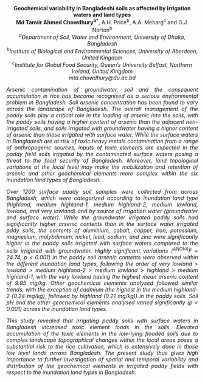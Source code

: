 <center><strong>Geochemical variability in Bangladeshi soils as affected by irrigation
waters and land types</strong>
<center><strong>Md Tanvir Ahmed Chowdhury<sup>a*</sup></strong>, A.H. Price<sup>b</sup>, A.A. Meharg<sup>c</sup> and
G.J. Norton<sup>b</sup>


<center><i><sup>a</sup>Department of Soil, Water and Environment, University of Dhaka,
Bangladesh<i>

<center><i><sup>b</sup>Institute of Biological and Environmental Sciences, University of
Aberdeen, United Kingdom<i>

<center><i><sup>c</sup>Institute for Global Food Security, Queen’s University Belfast,
Northern Ireland, United Kingdom<i>

<center><i>mta.chowdhury@du.ac.bd<i>

<p style="text-align:justify">Arsenic contamination of groundwater, soil and the consequent
accumulation in rice has become recognised as a serious environmental
problem in Bangladesh. Soil arsenic concentration has been found to vary
across the landscape of Bangladesh. The overall management of the paddy
soils play a critical role in the loading of arsenic into the soils,
with the paddy soils having a higher content of arsenic than the
adjacent non-irrigated soils, and soils irrigated with groundwater
having a higher content of arsenic than those irrigated with surface
water. While the surface waters in Bangladesh are at risk of toxic heavy
metals contamination from a range of anthropogenic sources, inputs of
toxic elements are expected in the paddy field soils irrigated by the
contaminated surface waters posing a threat to the food security of
Bangladesh. Moreover, land topological variations at the local level may
make the mobilization and retention of arsenic and other geochemical
elements more complex within the six inundation land types of
Bangladesh.

<p style="text-align:justify">Over 1200 surface paddy soil samples were collected from across
Bangladesh, which were categorized according to inundation land type
(highland, medium highland-1, medium highland-2, medium lowland,
lowland, and very lowland) and by source of irrigation water
(groundwater and surface water). While the groundwater irrigated paddy
soils had significantly higher arsenic contents than in the surface
water irrigated pddy soils, the contents of aluminium, cobalt, copper,
iron, potassium, magnesium, molybdenum, nickel, lead, sodium, and zinc
were significantly higher in the paddy soils irrigated with surface
waters compared to the soils irrigated with groundwater. Highly
significant variations (<sup>ANOVA</sup><i>F</i> = 24.74, <i>p</i> &lt; 0.001) in the paddy
soil arsenic contents were observed within the different inundation land
types, following the order of very lowland &gt; lowland &gt; medium
highland-2 &gt; medium lowland &gt; highland &gt; medium highland-1,
with the very lowland having the highest mean arsenic content of 9.95
mg/kg. Other geochemical elements analysed followed similar trends, with
the exception of cadmium (the highest in the medium highland-2 (0.24
mg/kg), followed by highland (0.21 mg/kg)) in the paddy soils. Soil pH
and the other geochemical elements analysed varied significantly (<i>p</i>
&lt; 0.001) across the inundation land types.

<p style="text-align:justify">This study revealed that irrigating paddy soils with surface waters in
Bangladesh increased toxic element loads in the soils. Elevated
accumulation of the toxic elements in the low-lying flooded soils due to
complex landscape topographical changes within the local areas poses a
substantial risk to the rice cultivation, which is extensively done in
those low level lands across Bangladesh. The present study thus gives
high importance to further investigation of spatial and temporal
variability and distribution of the geochemical elements in irrigated
paddy fields with respect to the inundation land types in Bangladesh.

